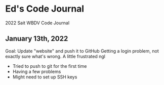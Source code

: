 # Ed's Code Journal
2022 Sait WBDV Code Journal

## January 13th, 2022 
Goal: Update "website" and push it to GitHub
Getting a login problem, not exactly sure what's wrong. A little frustrated ngl
- Tried to push to git for the first time
- Having a few problems
- Might need to set up SSH keys